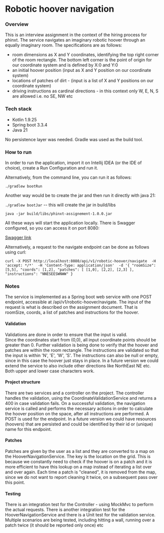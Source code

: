 # Robotic hoover navigation

### Overview

This is an interview assignment in the context of the hiring process for phinxt. The service navigates
an imaginary robotic hoover through an equally imaginary room.
The specifications are as follows:
* room dimensions as X and Y coordinates, identifying the top right corner of the room rectangle. The bottom left corner is the point of origin for our coordinate system and is defined by X:0 and Y:0
* an initial hoover position (input as X and Y position on our coordinate system)
* locations of patches of dirt - (input is a list of X and Y positions on our coordinate system)
* driving instructions as cardinal directions - in this context only W, E, N, S are allowed i.e. no SE, NW etc

### Tech stack

* Kotlin 1.9.25 
* Spring boot 3.3.4 
* Java 21 

No persistence layer was needed. Gradle was used as the build tool.

### How to run

In order to run the application, import it on Intellij IDEA (or the IDE of choice), create a Run Configuration and run it.  

Alternatively, from the command line, you can run it as follows:

`./gradlew bootRun`

Another way would be to create the jar and then run it directly with java 21:

`./gradlew bootJar` -- this will create the jar in build/libs

`java -jar build/libs/phinxt-assignement-1.0.0.jar`

All these ways will start the application locally. There is Swagger configured, so you can access it on port 8080:

[Swagger link](http://localhost:8080/swagger-ui/index.html)

Alternatively, a request to the navigate endpoint can be done as follows using curl:

`curl -X POST http://localhost:8080/api/v1/robotic-hoover/navigate 
  -H 'accept: */*' 
  -H 'Content-Type: application/json' 
  -d '{
        "roomSize": [5,5],
        "coords": [1,2],
        "patches": [
            [1,0],
            [2,2],
            [2,3]
         ],
        "instructions": "NNESEESWNWW"
      }`

### Notes

The service is implemented as a Spring boot web service with one POST endpoint, accessible at /api/v1/robotic-hoover/navigate. 
The input of the request is what is described on the assignment document. That is roomSize, coords, a list of 
patches and instructions for the hoover. 

#### Validation
Validations are done in order to ensure that the input is valid.  
Since the coordinates start from (0,0), all input coordinate points should be greater than 0. Further validation is being 
done to verify that the hoover and patches are within the room rectangle. The instructions are validated so that the input is within 'N', 'E', 'W', 'S'. 
The instructions can also be null or empty, since in this case the hoover just stays in place.
In a future version we could extend the service to also include other directions like NorthEast NE etc. Both upper and lower case characters work.

#### Project structure
There are two services and a controller on the project. The controller handles the validation, using the CoordinateValidationService 
and returns a 400 in case validation fails. On a successful validation, the navigation service is called and performs the necessary actions in order to calculate
the hoover position on the space, after all instructions are performed. A POST is used for the endpoint. In a future version we could have resources (hoovers) 
that are persisted and could be identified by their id or (unique) name for this endpoint.

#### Patches  
Patches are given by the user as a list and they are converted to a map on the HooverNavigationService. The key is the location on the grid. This is because
we constantly need to check if the hoover is on a patch and it is more efficient to have this lookup on a map instead of iterating a list over and over again.
Each time a patch is "cleaned", it is removed from the map, since we do not want to report cleaning it twice, on a subsequent pass over this point.

#### Testing  
There is an integration test for the Controller - using MockMvc to perform the actual requests. There is another integration test for the HooverNavigationService and there 
is a Unit test for the validation service. Multiple scenarios are being tested, including hitting a wall, running over a patch twice (it should be reported only once) etc

